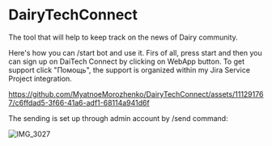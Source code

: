 # DairyTechConnect
The tool that will help to keep track on the news of Dairy community. 

Here's how you can /start bot and use it. Firs of all, press start and then you can sign up on DaiTech Connect by clicking on WebApp button.
To get support click "Помощь", the support is organized within my Jira Service Project integration.


https://github.com/MyatnoeMorozhenko/DairyTechConnect/assets/111291767/c6ffdad5-3f66-41a6-adf1-68114a941d6f


The sending is set up through admin account by /send command:

![IMG_3027](https://github.com/MyatnoeMorozhenko/DairyTechConnect/assets/111291767/fd0806e8-55f4-48d9-9edd-6da25367a229)




